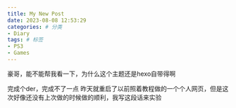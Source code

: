 ```yaml
---
title: My New Post
date: 2023-08-08 12:53:29
categories: # 分类
- Diary
tags: # 标签
- PS3
- Games
---
```


豪哥，能不能帮我看一下，为什么这个主题还是hexo自带得啊
<!--more-->

完成个der，完成不了一点
昨天就重启了以前照着教程做的一个个人网页，但是这次好像还没有上次做的时候做的顺利，我写这段话来实验
